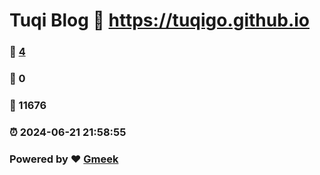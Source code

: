 # Tuqi Blog :link: https://tuqigo.github.io 
### :page_facing_up: [4](https://tuqigo.github.io/tag.html) 
### :speech_balloon: 0 
### :hibiscus: 11676 
### :alarm_clock: 2024-06-21 21:58:55 
### Powered by :heart: [Gmeek](https://github.com/Meekdai/Gmeek)

